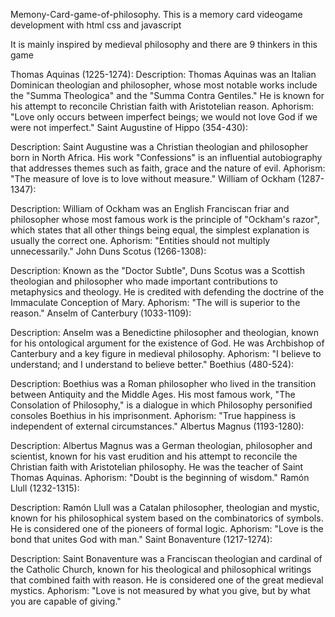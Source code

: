 Memony-Card-game-of-philosophy.
This is a memory card videogame development with html css and javascript

It is mainly inspired by medieval philosophy and there are 9 thinkers in this game

Thomas Aquinas (1225-1274):
Description: Thomas Aquinas was an Italian Dominican theologian and philosopher, whose most notable works include the "Summa Theologica" and the "Summa Contra Gentiles." He is known for his attempt to reconcile Christian faith with Aristotelian reason.
Aphorism: "Love only occurs between imperfect beings; we would not love God if we were not imperfect."
Saint Augustine of Hippo (354-430):

Description: Saint Augustine was a Christian theologian and philosopher born in North Africa. His work "Confessions" is an influential autobiography that addresses themes such as faith, grace and the nature of evil.
Aphorism: "The measure of love is to love without measure."
William of Ockham (1287-1347):

Description: William of Ockham was an English Franciscan friar and philosopher whose most famous work is the principle of "Ockham's razor", which states that all other things being equal, the simplest explanation is usually the correct one.
Aphorism: "Entities should not multiply unnecessarily."
John Duns Scotus (1266-1308):

Description: Known as the "Doctor Subtle", Duns Scotus was a Scottish theologian and philosopher who made important contributions to metaphysics and theology. He is credited with defending the doctrine of the Immaculate Conception of Mary.
Aphorism: "The will is superior to the reason."
Anselm of Canterbury (1033-1109):

Description: Anselm was a Benedictine philosopher and theologian, known for his ontological argument for the existence of God. He was Archbishop of Canterbury and a key figure in medieval philosophy.
Aphorism: "I believe to understand; and I understand to believe better."
Boethius (480-524):

Description: Boethius was a Roman philosopher who lived in the transition between Antiquity and the Middle Ages. His most famous work, "The Consolation of Philosophy," is a dialogue in which Philosophy personified consoles Boethius in his imprisonment.
Aphorism: "True happiness is independent of external circumstances."
Albertus Magnus (1193-1280):

Description: Albertus Magnus was a German theologian, philosopher and scientist, known for his vast erudition and his attempt to reconcile the Christian faith with Aristotelian philosophy. He was the teacher of Saint Thomas Aquinas.
Aphorism: "Doubt is the beginning of wisdom."
Ramón Llull (1232-1315):

Description: Ramón Llull was a Catalan philosopher, theologian and mystic, known for his philosophical system based on the combinatorics of symbols. He is considered one of the pioneers of formal logic.
Aphorism: "Love is the bond that unites God with man."
Saint Bonaventure (1217-1274):

Description: Saint Bonaventure was a Franciscan theologian and cardinal of the Catholic Church, known for his theological and philosophical writings that combined faith with reason. He is considered one of the great medieval mystics.
Aphorism: "Love is not measured by what you give, but by what you are capable of giving."
